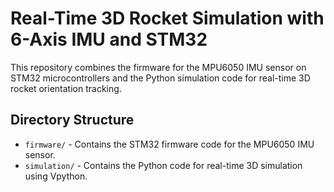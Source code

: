 # Real-Time 3D Rocket Simulation with 6-Axis IMU and STM32

This repository combines the firmware for the MPU6050 IMU sensor on STM32 microcontrollers and the Python simulation code for real-time 3D rocket orientation tracking.

## Directory Structure

- `firmware/` - Contains the STM32 firmware code for the MPU6050 IMU sensor.
- `simulation/` - Contains the Python code for real-time 3D simulation using Vpython.
